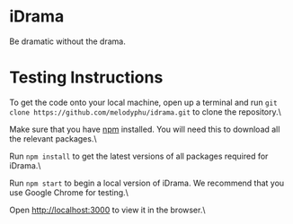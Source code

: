 # iDrama
Be dramatic without the drama.

# Testing Instructions
To get the code onto your local machine, open up a terminal and run `git clone https://github.com/melodyphu/idrama.git` to clone the repository.\

Make sure that you have [npm](https://www.npmjs.com/get-npm) installed. You will need this to download all the relevant packages.\

Run `npm install` to get the latest versions of all packages required for iDrama.\

Run `npm start` to begin a local version of iDrama. We recommend that you use Google Chrome for testing.\

Open [http://localhost:3000](http://localhost:3000) to view it in the browser.\

